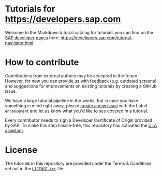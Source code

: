 # Tutorials for https://developers.sap.com
Welcome to the Markdown tutorial catalog for tutorials you can find on the [SAP developer pages](https://developers.sap.com) here: <https://developers.sap.com/tutorial-navigator.html>.


# How to contribute
Contributions from external authors may be accepted in the future. However, for now you can provide us with feedback (e.g. outdated screens) and suggestions for improvements on existing tutorials by creating a GitHub issue.

We have a large tutorial pipeline in the works, but in case you have something in mind right away, please [create a new issue](https://github.com/SAPDocuments/Tutorials/issues/new) with the Label `enhancement` and let us know what you'd like to see covered in a tutorial.

Every contributor needs to sign a Developer Certificate of Origin provided by SAP. To make this step hassle-free, this repository has activated the [CLA assistant](https://cla-assistant.io).

# License
The tutorials in this repository are provided under the Terms & Conditions set out in the [`LICENSE.txt`](https://github.com/SAPDocuments/Tutorials/blob/master/LICENSE.txt) file.

